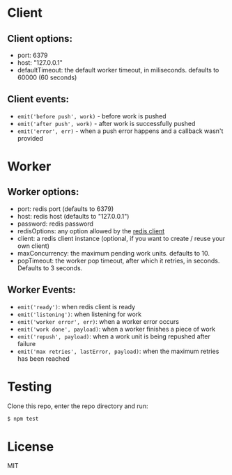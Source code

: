 # Client

## Client options:

* port: 6379
* host: "127.0.0.1"
* defaultTimeout: the default worker timeout, in miliseconds. defaults to 60000 (60 seconds)

## Client events:

* `emit('before push', work)` - before work is pushed
* `emit('after push', work)` - after work is successfully pushed
* `emit('error', err)` - when a push error happens and a callback wasn't provided


# Worker

## Worker options:

* port: redis port (defaults to 6379)
* host: redis host (defaults to "127.0.0.1")
* password: redis password
* redisOptions: any option allowed by the [redis client](https://github.com/mranney/node_redis)
* client: a redis client instance (optional, if you want to create / reuse your own client)
* maxConcurrency: the maximum pending work units. defaults to 10.
* popTimeout: the worker pop timeout, after which it retries, in seconds. Defaults to 3 seconds.

## Worker Events:

* `emit('ready')`: when redis client is ready
* `emit('listening')`: when listening for work
* `emit('worker error', err)`: when a worker error occurs
* `emit('work done', payload)`: when a worker finishes a piece of work
* `emit('repush', payload)`: when a work unit is being repushed after failure
* `emit('max retries', lastError, payload)`: when the maximum retries has been reached

# Testing

Clone this repo, enter the repo directory and run:

```bash
$ npm test
```

# License

MIT